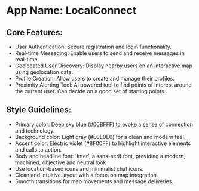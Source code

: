 # **App Name**: LocalConnect

## Core Features:

- User Authentication: Secure registration and login functionality.
- Real-time Messaging: Enable users to send and receive messages in real-time.
- Geolocated User Discovery: Display nearby users on an interactive map using geolocation data.
- Profile Creation: Allow users to create and manage their profiles.
- Proximity Alerting Tool: AI powered tool to find points of interest around the current user. Can decide on a good set of starting points.

## Style Guidelines:

- Primary color: Deep sky blue (#00BFFF) to evoke a sense of connection and technology.
- Background color: Light gray (#E0E0E0) for a clean and modern feel.
- Accent color: Electric violet (#8F00FF) to highlight interactive elements and calls to action.
- Body and headline font: 'Inter', a sans-serif font, providing a modern, machined, objective and neutral look
- Use location-based icons and minimalist chat icons.
- Clean and intuitive layout with a focus on map integration.
- Smooth transitions for map movements and message deliveries.